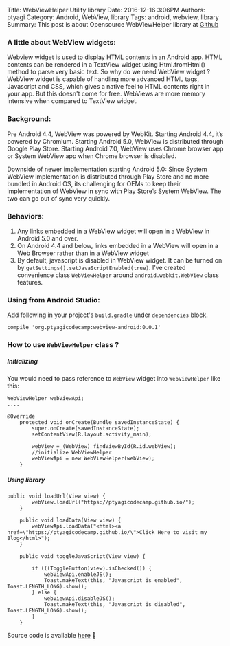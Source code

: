 Title: WebViewHelper Utility library
Date: 2016-12-16 3:06PM
Authors: ptyagi
Category: Android, WebView, library
Tags: android, webview, library
Summary: This post is about Opensource WebViewHelper library at [Github](https://github.com/ptyagicodecamp/webview-android) 


### A little about WebView widgets:
Webview widget is used to display HTML contents in an Android app. HTML contents can be rendered in a TextView widget using Html.fromHtml() method to parse very basic text. So why do we need WebView widget ? WebView widget is capable of handling more advanced HTML tags, Javascript and CSS, which gives a native feel to HTML contents right in your app. But this doesn't come for free. WebViews are more memory intensive when compared to TextView widget.

### Background:
Pre Android 4.4, WebView was powered by WebKit. Starting Android 4.4, it’s powered by Chromium. Starting Android 5.0, WebView is distributed through Google Play Store. Starting Android 7.0, WebView uses Chrome browser app or System WebView app when Chrome browser is disabled.

Downside of newer implementation starting Android 5.0: Since System WebView implementation is distributed through Play Store and no more bundled in Android OS, its challenging for OEMs to keep their implementation of WebView in sync with Play Store’s System WebView. The two can go out of sync very quickly.

### Behaviors:
1. Any links embedded in a WebView widget will open in a WebView in Android 5.0 and over. 
2. On Android 4.4 and below, links embedded in a WebView will open in a Web Browser rather than in a WebView widget
3. By default, javascript is disabled in WebView widget. It can be turned on by `getSettings().setJavaScriptEnabled(true)`. I’ve created convenience class `WebViewHelper` around `android.webkit.WebView` class features.

### Using from Android Studio:
Add following in your project's `build.gradle` under `dependencies` block.
```
compile 'org.ptyagicodecamp:webview-android:0.0.1'
```

### How to use `WebViewHelper` class ?

##### Initializing #####
You would need to pass reference to `WebView` widget into `WebViewHelper` like this:
```
WebViewHelper webViewApi;
....

@Override
    protected void onCreate(Bundle savedInstanceState) {
        super.onCreate(savedInstanceState);
        setContentView(R.layout.activity_main);

        webView = (WebView) findViewById(R.id.webView);
        //initialize WebViewHelper
        webViewApi = new WebViewHelper(webView);
    }
```

##### Using library #####
```
public void loadUrl(View view) {
        webView.loadUrl("https://ptyagicodecamp.github.io/");
    }

    public void loadData(View view) {
        webViewApi.loadData("<html><a href=\"https://ptyagicodecamp.github.io/\">Click Here to visit my Blog</html>");
    }

    public void toggleJavaScript(View view) {

        if (((ToggleButton)view).isChecked()) {
            webViewApi.enableJS();
            Toast.makeText(this, "Javascript is enabled", Toast.LENGTH_LONG).show();
        } else {
            webViewApi.disableJS();
            Toast.makeText(this, "Javascript is disabled", Toast.LENGTH_LONG).show();
        }
    }
```

Source code is available [here](https://github.com/ptyagicodecamp/webview-android)



